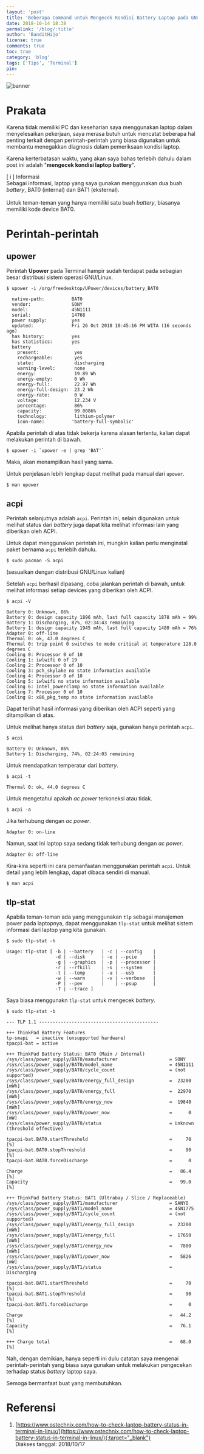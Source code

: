 ```yaml
---
layout: 'post'
title: 'Beberapa Command untuk Mengecek Kondisi Battery Laptop pada GNU/Linux'
date: 2018-10-14 18:38
permalink: '/blog/:title'
author: 'BanditHijo'
license: true
comments: true
toc: true
category: 'blog'
tags: ['Tips', 'Terminal']
pin:
---
```


<!-- BANNER OF THE POST -->
<img class="post-body-img" src="https://i.postimg.cc/TwdxFcR8/banner-post-21.png" alt="banner">

# Prakata
Karena tidak memiliki PC dan keseharian saya menggunakan laptop dalam menyelesaikan pekerjaan, saya merasa butuh untuk mencatat beberapa hal penting terkait dengan perintah-perintah yang biasa digunakan untuk membantu menegakkan diagnosis dalam pemeriksaan kondisi laptop.

Karena kerterbatasan waktu, yang akan saya bahas terlebih dahulu dalam post ini adalah "**mengecek kondisi laptop battery**".

<!-- INFORMATION -->
<div class="blockquote-blue">
<div class="blockquote-blue-title">[ i ] Informasi</div>
Sebagai informasi, laptop yang saya gunakan menggunakan dua buah <i>battery</i>, BAT0 (internal) dan BAT1 (eksternal).
<br>
<br>
Untuk teman-teman yang hanya memiliki satu buah <i>battery</i>, biasanya memiliki kode device BAT0.
</div>

# Perintah-perintah

## upower
Perintah **Upower** pada Terminal hampir sudah terdapat pada sebagian besar distribusi sistem operasi GNU/Linux.

```
$ upower -i /org/freedesktop/UPower/devices/battery_BAT0
```
```
  native-path:          BAT0
  vendor:               SONY
  model:                45N1111
  serial:               14768
  power supply:         yes
  updated:              Fri 26 Oct 2018 10:45:16 PM WITA (16 seconds ago)
  has history:          yes
  has statistics:       yes
  battery
    present:             yes
    rechargeable:        yes
    state:               discharging
    warning-level:       none
    energy:              19.89 Wh
    energy-empty:        0 Wh
    energy-full:         22.97 Wh
    energy-full-design:  23.2 Wh
    energy-rate:         0 W
    voltage:             12.234 V
    percentage:          86%
    capacity:            99.0086%
    technology:          lithium-polymer
    icon-name:          'battery-full-symbolic'
```
Apabila perintah di atas tidak bekerja karena alasan tertentu, kalian dapat melakukan perintah di bawah.
```
$ upower -i `upower -e | grep 'BAT'`
```
Maka, akan menampilkan hasil yang sama.

Untuk penjelasan lebih lengkap dapat melihat pada manual dari `upower`.
```
$ man upower
```

## acpi

Perintah selanjutnya adalah `acpi`. Perintah ini, selain digunakan untuk melihat status dari *battery* juga dapat kita melihat informasi lain yang diberikan oleh ACPI.

Untuk dapat menggunakan perintah ini, mungkin kalian perlu menginstal paket bernama `acpi` terlebih dahulu.

```
$ sudo pacman -S acpi
```
(sesuaikan dengan distribusi GNU/Linux kalian)

Setelah `acpi` berhasil dipasang, coba jalankan perintah di bawah, untuk melihat informasi setiap devices yang diberikan oleh ACPI.

```
$ acpi -V
```
```
Battery 0: Unknown, 86%
Battery 0: design capacity 1896 mAh, last full capacity 1878 mAh = 99%
Battery 1: Discharging, 87%, 02:34:43 remaining
Battery 1: design capacity 1945 mAh, last full capacity 1480 mAh = 76%
Adapter 0: off-line
Thermal 0: ok, 47.0 degrees C
Thermal 0: trip point 0 switches to mode critical at temperature 128.0 degrees C
Cooling 0: Processor 0 of 10
Cooling 1: iwlwifi 0 of 19
Cooling 2: Processor 0 of 10
Cooling 3: pch_skylake no state information available
Cooling 4: Processor 0 of 10
Cooling 5: iwlwifi no state information available
Cooling 6: intel_powerclamp no state information available
Cooling 7: Processor 0 of 10
Cooling 8: x86_pkg_temp no state information available

```
Dapat terlihat hasil informasi yang diberikan oleh ACPI seperti yang ditampilkan di atas.

Untuk melihat hanya status dari *battery* saja, gunakan hanya perintah `acpi`.
```
$ acpi
```
```
Battery 0: Unknown, 86%
Battery 1: Discharging, 74%, 02:24:03 remaining
```

Untuk mendapatkan temperatur dari *battery*.
```
$ acpi -t
```
```
Thermal 0: ok, 44.0 degrees C
```

Untuk mengetahui apakah *ac power* terkoneksi atau tidak.
```
$ acpi -a
```
Jika terhubung dengan *ac power*.
```
Adapter 0: on-line
```
Namun, saat ini laptop saya sedang tidak terhubung dengan *ac power*.
```
Adapter 0: off-line
```

Kira-kira seperti ini cara pemanfaatan menggunakan perintah `acpi`. Untuk detail yang lebih lengkap, dapat dibaca sendiri di manual.
```
$ man acpi
```

## tlp-stat

Apabila teman-teman ada yang menggunakan `tlp` sebagai manajemen power pada laptopnya, dapat menggunakan `tlp-stat` untuk melihat sistem informasi dari laptop yang kita gunakan.

```
$ sudo tlp-stat -h
```
```
Usage: tlp-stat [ -b | --battery   | -c | --config    |
                  -d | --disk      | -e | --pcie      |
                  -g | --graphics  | -p | --processor |
                  -r | --rfkill    | -s | --system    |
                  -t | --temp      | -u | --usb       |
                  -w | --warn      | -v | --verbose   |
                  -P | --pev       |    | --psup      |
                  -T | --trace ]
```

Saya biasa menggunakn `tlp-stat` untuk mengecek *battery*.

```
$ sudo tlp-stat -b
```
```
--- TLP 1.1 --------------------------------------------

+++ ThinkPad Battery Features
tp-smapi   = inactive (unsupported hardware)
tpacpi-bat = active

+++ ThinkPad Battery Status: BAT0 (Main / Internal)
/sys/class/power_supply/BAT0/manufacturer                   = SONY
/sys/class/power_supply/BAT0/model_name                     = 45N1111
/sys/class/power_supply/BAT0/cycle_count                    = (not supported)
/sys/class/power_supply/BAT0/energy_full_design             =  23200 [mWh]
/sys/class/power_supply/BAT0/energy_full                    =  22970 [mWh]
/sys/class/power_supply/BAT0/energy_now                     =  19840 [mWh]
/sys/class/power_supply/BAT0/power_now                      =      0 [mW]
/sys/class/power_supply/BAT0/status                         = Unknown (threshold effective)

tpacpi-bat.BAT0.startThreshold                              =     70 [%]
tpacpi-bat.BAT0.stopThreshold                               =     90 [%]
tpacpi-bat.BAT0.forceDischarge                              =      0

Charge                                                      =   86.4 [%]
Capacity                                                    =   99.0 [%]

+++ ThinkPad Battery Status: BAT1 (Ultrabay / Slice / Replaceable)
/sys/class/power_supply/BAT1/manufacturer                   = SANYO
/sys/class/power_supply/BAT1/model_name                     = 45N1775
/sys/class/power_supply/BAT1/cycle_count                    = (not supported)
/sys/class/power_supply/BAT1/energy_full_design             =  23200 [mWh]
/sys/class/power_supply/BAT1/energy_full                    =  17650 [mWh]
/sys/class/power_supply/BAT1/energy_now                     =   7800 [mWh]
/sys/class/power_supply/BAT1/power_now                      =   5826 [mW]
/sys/class/power_supply/BAT1/status                         = Discharging

tpacpi-bat.BAT1.startThreshold                              =     70 [%]
tpacpi-bat.BAT1.stopThreshold                               =     90 [%]
tpacpi-bat.BAT1.forceDischarge                              =      0

Charge                                                      =   44.2 [%]
Capacity                                                    =   76.1 [%]

+++ Charge total                                            =   68.0 [%]
```

Nah, dengan demikian, hanya seperti ini dulu catatan saya mengenai perintah-perintah yang biasa saya gunakan untuk melakukan pengecekan terhadap status *battery* laptop saya.

Semoga bermanfaat buat yang membutuhkan.

# Referensi
1. [https://www.ostechnix.com/how-to-check-laptop-battery-status-in-terminal-in-linux/](https://www.ostechnix.com/how-to-check-laptop-battery-status-in-terminal-in-linux/){:target="_blank"}
<br>Diakses tanggal: 2018/10/17

